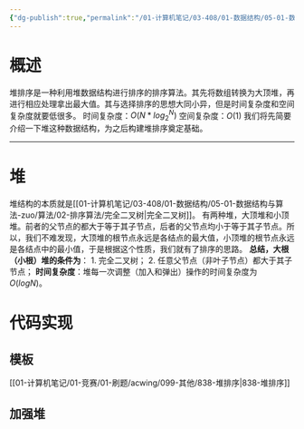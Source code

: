 ```yaml
---
{"dg-publish":true,"permalink":"/01-计算机笔记/03-408/01-数据结构/05-01-数据结构与算法-zuo/算法/02-排序算法/堆排序/","tags":["personal/blog","algorithm/sorting","algorithm/数据结构/heap"]}
---
```



# 概述
堆排序是一种利用堆数据结构进行排序的排序算法。其先将数组转换为大顶堆，再进行相应处理拿出最大值。其与选择排序的思想大同小异，但是时间复杂度和空间复杂度就要低很多。
时间复杂度：$O(N*log_2^N)$
空间复杂度：$O(1)$
我们将先简要介绍一下堆这种数据结构，为之后构建堆排序奠定基础。
***
# 堆
堆结构的本质就是[[01-计算机笔记/03-408/01-数据结构/05-01-数据结构与算法-zuo/算法/02-排序算法/完全二叉树\|完全二叉树]]。
有两种堆，大顶堆和小顶堆。前者的父节点的都大于等于其子节点，后者的父节点均小于等于其子节点。所以，我们不难发现，大顶堆的根节点永远是各结点的最大值，小顶堆的根节点永远是各结点中的最小值，于是根据这个性质，我们就有了排序的思路。
**总结，大根（小根）堆的条件为**：
	1. 完全二叉树；
	2. 任意父节点（非叶子节点）都大于其子节点；
**时间复杂度**：堆每一次调整（加入和弹出）操作的时间复杂度为 $O(logN)$。
# 代码实现
## 模板
[[01-计算机笔记/01-竞赛/01-刷题/acwing/099-其他/838-堆排序\|838-堆排序]]
## 加强堆

